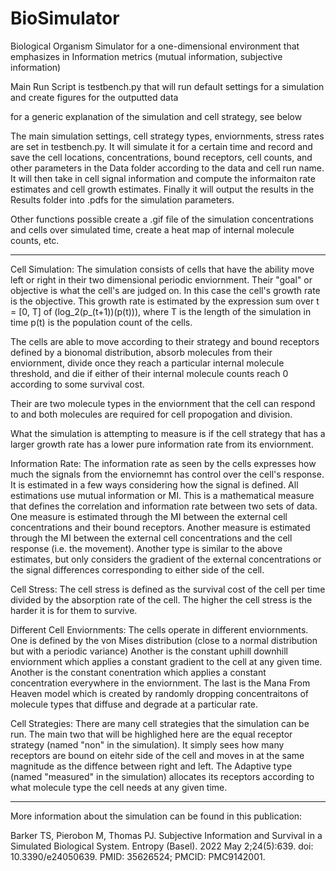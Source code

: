 # BioSimulator
Biological Organism Simulator for a one-dimensional environment that emphasizes in Information metrics (mutual information, subjective information)

Main Run Script is testbench.py that will run default settings for a simulation and create figures for the outputted data

for a generic explanation of the simulation and cell strategy, see below

The main simulation settings, cell strategy types, enviornments, stress rates are set in testbench.py. It will simulate it for a certain time and record and save the cell locations, concentrations, bound receptors, cell counts, and other parameters in the Data folder according to the data and cell run name. It will then take in cell signal information and compute the informaiton rate estimates and cell growth estimates. Finally it will output the results in the Results folder into .pdfs for the simulation parameters.

Other functions possible create a .gif file of the simulation concentrations and cells over simulated time, create a heat map of internal molecule counts, etc.

-----------------------------------
Cell Simulation:
The simulation consists of cells that have the ability move left or right in their two dimensional periodic enviornment. Their "goal" or objective is what the cell's
are judged on. In this case the cell's growth rate is the objective. This growth rate is estimated by the expression sum over t = [0, T] of (log_2(p_(t+1))(p(t))), 
where T is the length of the simulation in time p(t) is the population count of the cells.

The cells are able to move according to their strategy and bound receptors defined by a bionomal distribution, absorb molecules from their enviornment, divide once they reach a particular internal molecule threshold, and die if either of their internal molecule counts reach 0 according to some survival cost. 

Their are two molecule types in the enviornment that the cell can respond to and both molecules are required for cell propogation and division.

What the simulation is attempting to measure is if the cell strategy that has a larger growth rate has a lower pure information rate from its enviornment.

Information Rate:
The information rate as seen by the cells expresses how much the signals from the enviornemnt has control over the cell's response. It is estimated in a few ways considering how the signal is defined. All estimations use mutual information or MI. This is a mathematical measure that defines the correlation and information rate between two sets of data. One measure is estimated through the MI between the external cell concentrations and their bound receptors. Another measure is estimated through the MI between the external cell concentrations and the cell response (i.e. the movement). Another type is similar to the above estimates, but only considers the gradient of the external concentrations or the signal differences corresponding to either side of the cell.

Cell Stress:
The cell stress is defined as the survival cost of the cell per time divided by the absorption rate of the cell. The higher the cell stress is the harder it is for them to survive.

Different Cell Enviornments:
The cells operate in different enviornments. One is defined by the von Mises distribution (close to a normal distribution but with a periodic variance) Another is the constant uphill downhill enviornment which applies a constant gradient to the cell at any given time. Another is the constant conentration which applies a constant concentration everywhere in the enviornment. The last is the Mana From Heaven model which is created by randomly dropping concentraitons of molecule types that diffuse and degrade at a particular rate.

Cell Strategies:
There are many cell strategies that the simulation can be run. The main two that will be highlighed here are the equal receptor strategy (named "non" in the simulation). It simply sees how many receptors are bound on eitehr side of the cell and moves in at the same magnitude as the diffence between right and left. The Adaptive type (named "measured" in the simulation) allocates its receptors according to what molecule type the cell needs at any given time.

-----------------------------------
More information about the simulation can be found in this publication:

Barker TS, Pierobon M, Thomas PJ. Subjective Information and Survival in a Simulated Biological System. Entropy (Basel). 2022 May 2;24(5):639. doi: 10.3390/e24050639. PMID: 35626524; PMCID: PMC9142001.
